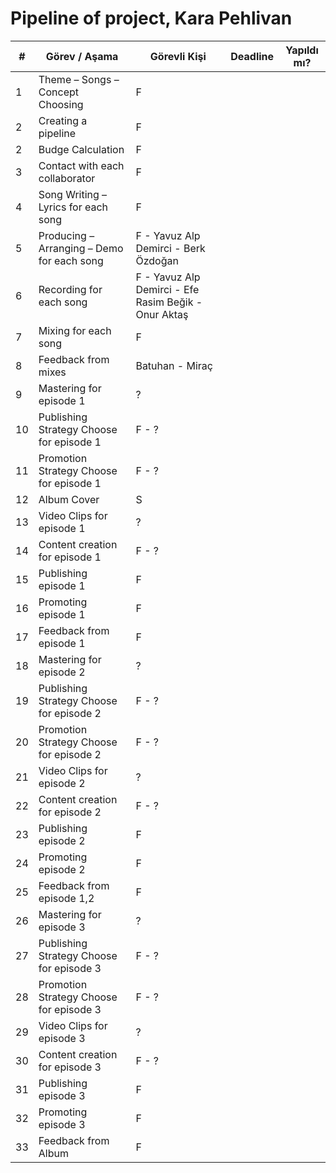 # Pipeline of project, Kara Pehlivan

| #  | Görev / Aşama                                | Görevli Kişi      | Deadline | Yapıldı mı?     |
|----|-----------------------------------------------|--------------------|-------------|--------------|
| 1  | Theme – Songs – Concept Choosing              | F                   |             |              |
| 2  | Creating a pipeline                           | F                   |             |              |
| 2  | Budge Calculation                           | F                   |             |              |
| 3  | Contact with each collaborator                | F                   |             |              |
| 4  | Song Writing – Lyrics for each song           | F                   |             |              |
| 5  | Producing – Arranging – Demo for each song    | F - Yavuz Alp Demirci - Berk Özdoğan |             |              |
| 6  | Recording for each song                       | F - Yavuz Alp Demirci - Efe Rasim Beğik - Onur Aktaş |             |              |
| 7  | Mixing for each song                          | F                   |             |              |
| 8  | Feedback from mixes                           | Batuhan - Miraç                   |             |              |
| 9  | Mastering for episode 1                       | ?                   |             |              |
| 10 | Publishing Strategy Choose for episode 1      | F - ?                   |             |              |
| 11 | Promotion Strategy Choose for episode 1       | F - ?                   |             |              |
| 12 | Album Cover                                   | S                   |             |              |
| 13 | Video Clips for episode 1                     | ?                   |             |              |
| 14 | Content creation for episode 1                | F - ?                   |             |              |
| 15 | Publishing episode 1                          | F                   |             |              |
| 16 | Promoting episode 1                           | F                   |             |              |
| 17 | Feedback from episode 1                       | F                   |             |              |
| 18 | Mastering for episode 2                       | ?                   |             |              |
| 19 | Publishing Strategy Choose for episode 2      | F - ?                   |             |              |
| 20 | Promotion Strategy Choose for episode 2       | F - ?                   |             |              |
| 21 | Video Clips for episode 2                     | ?                   |             |              |
| 22 | Content creation for episode 2                | F - ?                   |             |              |
| 23 | Publishing episode 2                          | F                   |             |              |
| 24 | Promoting episode 2                           | F                   |             |              |
| 25 | Feedback from episode 1,2                     | F                   |             |              |
| 26 | Mastering for episode 3                       | ?                   |             |              |
| 27 | Publishing Strategy Choose for episode 3      | F - ?                  |             |              |
| 28 | Promotion Strategy Choose for episode 3       | F - ?                   |             |              |
| 29 | Video Clips for episode 3                     | ?                   |             |              |
| 30 | Content creation for episode 3                | F - ?                   |             |              |
| 31 | Publishing episode 3                          | F                   |             |              |
| 32 | Promoting episode 3                           | F                   |             |              |
| 33 | Feedback from Album                           | F                   |             |              |
